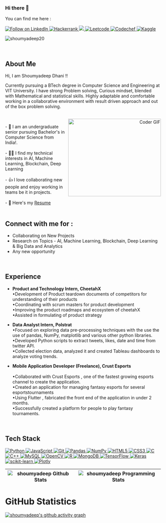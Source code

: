 ### Hi there 👋

You can find me here :
<p align="left">

<!--   <a href="mrsdshoumyadeep@gmail.com">
    <img title="Email" src="https://img.shields.io/badge/Gmail-D14836?style=for-the-badge&logo=gmail&logoColor=white"/>
  </a> -->
  <a href="https://www.linkedin.com/in/shoumyadeep-dhani-48468a190/"> 
    <img title="Follow on LinkedIn" src="https://img.shields.io/badge/LinkedIn-0077B5?style=for-the-badge&logo=linkedin&logoColor=white"/>
  </a>
  <a href="https://www.hackerrank.com/SlimSleeper"> 
    <img title="Hackerrank" src="https://img.shields.io/badge/-Hackerrank-2EC866?style=for-the-badge&logo=HackerRank&logoColor=white"/>
  </a>
   <a href="[https://www.researchgate.net/profile/Shoumyadeep-Dhani]">
     <img  src="https://img.shields.io/badge/Researchgate-F14836?style=for-the-badge&logo=researcgate&logoColor=red"/>
  </a>
  <a href="https://leetcode.com/SlimSleeper/">
    <img alt="Leetcode" src="https://img.shields.io/badge/Leetcode%20-FFA116.svg?&style=for-the-badge&logo=Leetcode&logoColor=white" />
  </a>
  <a href="https://www.codechef.com/users/slimsleeper20"> 
    <img title="Codechef" src="https://img.shields.io/badge/-Codechef-2EC866?style=for-the-badge&logo=Codechef&logoColor=white"/>
  </a>
  <a href="https://www.hackerrank.com/SlimSleeper"> 
    <img title="Kaggle" src="https://img.shields.io/badge/-Kaggle-0000ff?style=for-the-badge&logo=Kaggle&logoColor=white"/>
  </a>
 </p> 
  
<!-- <img src="https://visitor-badge.glitch.me/badge?page_id=shoumyadeep20style=flat-square&color=0088cc" width=80 alt=""/> -->

<p align="left"> <img src="https://komarev.com/ghpvc/?username=shoumyadeep20&label=Profile%20views&color=0e75b6&style=flat" alt="shoumyadeep20" /> </p>
<br>

 
## About Me
Hi, I am Shoumyadeep Dhani  !!
  <p>
    Currently pursuing a BTech degree in Computer Science and Engineering at VIT University. I have strong 
    Problem solving, Curious mindset, blended with Mathematical and statistical skills. Highly adaptable and 
    comfortable working in a collaborative environment with result driven approach and out of the box problem 
    solving.
  </p>
  <br>
  
  <div align="right">
    <img alt="Coder GIF" align="right" height=250 width=300 src="https://thumbs.gfycat.com/EvilNextDevilfish-small.gif" />
  </div>
  
  <br>
- 🔭 I am an undergraduate senior pursuing Bachelor's in Computer Science from India!.<br><br>
- 👩‍💻 I find my technical interests in AI, Machine Learning, Blockchain, Deep Learning <br><br>
- 👍 I love collaborating new people and enjoy working in teams be it in projects. <br><br>
- &#128220; Here's my <a href="https://drive.google.com/file/d/1w1bi8755DwNuMZtUriYPgC975yLU2WT4/view?usp=sharing">Resume</a> 
 
 <br>
 <br>
 
 
 ## Connect with me for :
  - Collaborating on New Projects
  - Research on Topics - AI, Machine Learning, Blockchain, Deep Learning & Big Data and Analytics
  - Any new opportunity 
  
<br>

## Experience 
- <b>Product and Technology Intern, CheetahX</b> <br> 
  •Development of Product teardown documents of competitors for understanding of their products<br> 
  •Coordinating with scrum masters for product development<br> 
  •Improving the product roadmaps and ecosystem of cheetahX<br> 
  •Assisted in formulating of product strategy
  
- <b>Data Analyst Intern, Polstrat</b> <br> 
  •Focused on exploring data pre-processing techniques with the use the use of pandas, NumPy, matplotlib and various other python libraries.<br> 
  •Developed Python scripts to extract tweets, likes, date and time from twitter API.<br> 
  •Collected election data, analyzed it and created Tableau dashboards to analyze voting trends.<br> 

- <b>Mobile Application Developer (Freelance), Crust Esports</b><br>  
  •Collaborated with Crust Esports , one of the fastest growing esports channel to create the application.<br> 
  •Created an application for managing fantasy esports for several esportstournaments<br> 
  •Using Flutter , fabricated the front end of the application in under 2 months.<br> 
  •Successfully created a platform for people to play fantasy tournaments.<br> 

<!-- - <b>Publications</b><br>
  (https://doi.org/10.22214/ijraset.2022.48286) -->
  
  

<!-- ## Projects
- <b>Facealyzer</b> <br> 
  Analyzed the datasets of diﬀerent facial structures using CNN and Yolo algorithms to detect the drivers under influence and created a program which will trigger an  alarm as soon it detects the face under alcohol and locks the steering wheel of the car
  
- <b>IPLViz</b> <br> 
  With the help of Data visualization, web scrapping, and NLP, Visualized the statistics of each IPL team along with their home city fans and also performed sentiment analysis to find the popularity of each team

- <b>Expload</b><br> 
  The Load balancing algorithms were fed into the Ubuntu VM, which acts as a Master Node and balances the incoming load( the load is simple for loop executing a mathematical operation ) to the 3 Debian Servers according to the algorithms.

- <b>Obstruder</b><br>
  A Wi-fi Controlled obstacle avoidance robot which uses an Raspberry Pi and a PIR sensor for path checking and has the option to relay control to automatic and manual based on the user commands in Python


<hr>


### Honors & Awards 🏅

- <b>HackNight Finalist, Hackclub VITC</b><br>
  Finalist in 48-hour oﬀline Hackathon sponsored by Crust and Polygon -->

  
 <br>
 
## Tech Stack

<p align="left">
 <a href="#">
<img alt="Python" src="https://img.shields.io/badge/python%20-%2314354C.svg?&style=for-the-badge&logo=python&logoColor=white"/>
<img alt="JavaScript" src="https://img.shields.io/badge/javascript%20-%23323330.svg?&style=for-the-badge&logo=javascript&logoColor=%23F7DF1E"/>
<img alt="Git" src="https://img.shields.io/badge/git%20-%23F05033.svg?&style=for-the-badge&logo=git&logoColor=white"/>
<img alt="Pandas" src="https://img.shields.io/badge/pandas%20-%23150458.svg?&style=for-the-badge&logo=pandas&logoColor=white" />
<img alt="NumPy" src="https://img.shields.io/badge/numpy%20-%23013243.svg?&style=for-the-badge&logo=numpy&logoColor=white" />
<img alt="HTML5" src="https://img.shields.io/badge/html5%20-%23E34F26.svg?&style=for-the-badge&logo=html5&logoColor=white"/>
<img alt="CSS3" src="https://img.shields.io/badge/css3%20-%231572B6.svg?&style=for-the-badge&logo=css3&logoColor=white"/>
<img alt="C" src="https://img.shields.io/badge/c%20-%2300599C.svg?&style=for-the-badge&logo=c&logoColor=white"/>
<img alt="C++" src="https://img.shields.io/badge/c++%20-%2300599C.svg?&style=for-the-badge&logo=c%2B%2B&ogoColor=white"/>
<img alt='MySQL' src="https://img.shields.io/badge/MySQL-MySQL?style=for-the-badge&logo=mysql&color=F29111"/>
<img alt="OpenCV" src="https://img.shields.io/badge/OpenCV-OpenCV?style=for-the-badge&logo=opencv&logoColor=fff&color=5C3EE8"/> 
<img alt="R" src="https://img.shields.io/badge/R-R?style=for-the-badge&logo=R&logoColor=fff&color=5C3EE8"/> 
<img alt="MongoDB" src="https://img.shields.io/badge/MongoDB-MongoDB?style=for-the-badge&logo=MongoDB&logoColor=fff&color=#38761D"/>
<img alt="TensorFlow" src="https://img.shields.io/badge/TensorFlow%20-FFA116.svg?&style=for-the-badge&logo=TensorFlow&logoColor=white" />   
<img alt="Keras" src="https://img.shields.io/badge/Keras-Keras?style=for-the-badge&logo=Keras&logoColor=fff&color=5C3EE8"/>
<img alt="scikit-learn" src="https://img.shields.io/badge/scikit--learn-%23F7931E.svg?style=for-the-badge&logo=scikit-learn&logoColor=white"/>
<img alt="Plotly" src="https://img.shields.io/badge/Plotly-%233F4F75.svg?style=for-the-badge&logo=plotly&logoColor=white"/>

   
<!-- <img alt="Linux" src="https://img.shields.io/badge/Ubuntu-E95420?style=for-the-badge&logo=ubuntu&logoColor=white" /> -->
<!-- <img alt='ReactJS' src="https://img.shields.io/badge/ReactJS-ReactJS?style=for-the-badge&logo=react&color=303030"/> -->
   
 </a>
</p>



 

<!-- ## Connect with me for :
  - Collaborating on New Projects
  - Research on Topics - AI, Machine Learning, Blockchain, Deep Learning & Big Data and Analytics
  - Help with getting started with open source.
  - Any new opportunity  -->
  
| ![shoumyadeep Github Stats](https://github-readme-stats.anuraghazra1.vercel.app/api?username=shoumyadeep20&show_icons=true&include_all_commits=true&theme=radical) | ![shoumyadeep Programming Stats](https://github-readme-stats.vercel.app/api/top-langs/?username=shoumyadeep20&theme=tokyonight&layout=compact&) |     
| :--: | :--: |
  
<h1 align="left">GitHub Statistics</h1>

[![shoumyadeep's github activity graph](https://github-readme-activity-graph.cyclic.app/graph?username=shoumyadeep20&theme=github)](https://github.com/shoumyadeep20)




